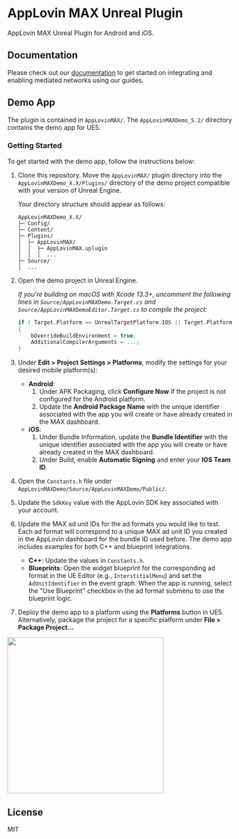 # AppLovin MAX Unreal Plugin

AppLovin MAX Unreal Plugin for Android and iOS.

## Documentation

Please check out our [documentation](https://developers.applovin.com/en/unreal/overview/integration) to get started on integrating and enabling mediated networks using our guides.

## Demo App

The plugin is contained in `AppLovinMAX/`. The `AppLovinMAXDemo_5.2/` directory contains the demo app for UE5.

### Getting Started

To get started with the demo app, follow the instructions below:

1. Clone this repository. Move the `AppLovinMAX/` plugin directory into the `AppLovinMAXDemo_X.X/Plugins/` directory of the demo project compatible with your version of Unreal Engine.

    Your directory structure should appear as follows:

    ```
    AppLovinMAXDemo_X.X/
    ├─ Config/
    ├─ Content/
    ├─ Plugins/
    │  ├─ AppLovinMAX/
    │  │  ├─ AppLovinMAX.uplugin
    │  │  │  ...
    ├─ Source/
    │  ...
    ```

2. Open the demo project in Unreal Engine.

    *If you're building on macOS with Xcode 13.3+, uncomment the following lines in `Source/AppLovinMAXDemo.Target.cs` and `Source/AppLovinMAXDemoEditor.Target.cs` to compile the project:*

    ```cpp
    if ( Target.Platform == UnrealTargetPlatform.IOS || Target.Platform == UnrealTargetPlatform.Mac )
    {
        bOverrideBuildEnvironment = true;
        AdditionalCompilerArguments = ...;
    }
    ```

3. Under **Edit > Project Settings > Platforms**, modify the settings for your desired mobile platform(s):
    - **Android**:
        1. Under APK Packaging, click **Configure Now** if the project is not configured for the Android platform.
        2. Update the **Android Package Name** with the unique identifier associated with the app you will create or have already created in the MAX dashboard.
    - **iOS**:
        1. Under Bundle Information, update the **Bundle Identifier** with the unique identifier associated with the app you will create or have already created in the MAX dashboard.
        2. Under Build, enable **Automatic Signing** and enter your **IOS Team ID**.

4. Open the `Constants.h` file under `AppLovinMAXDemo/Source/AppLovinMAXDemo/Public/`.

5. Update the `SdkKey` value with the AppLovin SDK key associated with your account.

6. Update the MAX ad unit IDs for the ad formats you would like to test. Each ad format will correspond to a unique MAX ad unit ID you created in the AppLovin dashboard for the bundle ID used before. The demo app includes examples for both C++ and blueprint integrations.
    - **C++**: Update the values in `Constants.h`.
    - **Blueprints**: Open the widget blueprint for the corresponding ad format in the UE Editor (e.g., `InterstitialMenu`) and set the `AdUnitIdentifier` in the event graph. When the app is running, select the "Use Blueprint" checkbox in the ad format submenu to use the blueprint logic.

7. Deploy the demo app to a platform using the **Platforms** button in UE5. Alternatively, package the project for a specific platform under **File > Package Project...**

<img src="https://user-images.githubusercontent.com/17148467/160496309-e1ef6519-c4cf-4d71-a34f-a17e79fb8bae.png" width="350" />

## License

MIT
